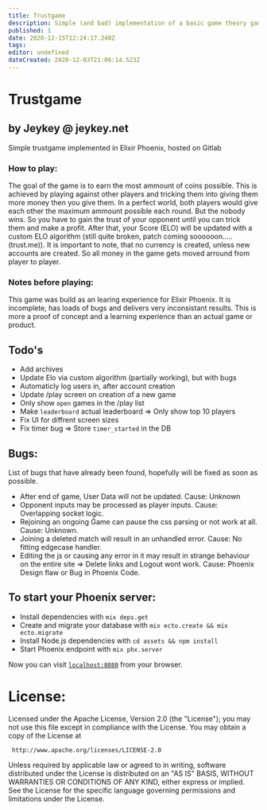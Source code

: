 ```yaml
---
title: Trustgame
description: Simple (and bad) implementation of a basic game theory game.
published: 1
date: 2020-12-15T12:24:17.240Z
tags: 
editor: undefined
dateCreated: 2020-12-03T21:06:14.523Z
---
```


# Trustgame

## by Jeykey @ jeykey.net

Simple trustgame implemented in Elixir Phoenix, hosted on Gitlab

### How to play:
The goal of the game is to earn the most ammount of coins possible. This is achieved by playing against other players and tricking them into giving them more money then you give them. In a perfect world, both players would give each other the maximum ammount possible each round. But the nobody wins. So you have to gain the trust of your opponent until you can trick them and make a profit. After that, your Score (ELO) will be updated with a custom ELO algorithm (still quite broken, patch coming soooooon.....    (trust.me)).
It is important to note, that no currency is created, unless new accounts are created. So all money in the game gets moved arround from player to player. 

### Notes before playing:
This game was build as an learing experience for Elixir Phoenix. It is incomplete, has loads of bugs and delivers very inconsistant results. 
This is more a proof of concept and a learning experience than an actual game or product.

## Todo's
- Add archives
- Update Elo via custom algorithm (partially working), but with bugs
- Automaticly log users in, after account creation
- Update /play screen on creation of a new game
- Only show `open` games in the /play list
- Make `leaderboard` actual leaderboard => Only show top 10 players
- Fix UI for diffrent screen sizes
- Fix timer bug => Store `timer_started` in the DB

## Bugs:
List of bugs that have already been found, hopefully will be fixed as soon as possible.
- After end of game, User Data will not be updated. Cause: Unknown
- Opponent inputs may be processed as player inputs. Cause: Overlapping socket logic.
- Rejoining an ongoing Game can pause the css parsing or not work at all. Cause: Unknown.
- Joining a deleted match will result in an unhandled error. Cause: No fitting edgecase handler.
- Editing the js or causing any error in it may result in strange behaviour on the entire site => Delete links and Logout wont work. Cause: Phoenix Design flaw or Bug in Phoenix Code.

## To start your Phoenix server:

  * Install dependencies with `mix deps.get`
  * Create and migrate your database with `mix ecto.create && mix ecto.migrate`
  * Install Node.js dependencies with `cd assets && npm install`
  * Start Phoenix endpoint with `mix phx.server`

Now you can visit [`localhost:8080`](http://localhost:4000) from your browser.

# License:
 Licensed under the Apache License, Version 2.0 (the "License");
 you may not use this file except in compliance with the License.
 You may obtain a copy of the License at
 
     http://www.apache.org/licenses/LICENSE-2.0
 
 Unless required by applicable law or agreed to in writing, software
 distributed under the License is distributed on an "AS IS" BASIS,
 WITHOUT WARRANTIES OR CONDITIONS OF ANY KIND, either express or implied.
 See the License for the specific language governing permissions and
 limitations under the License.